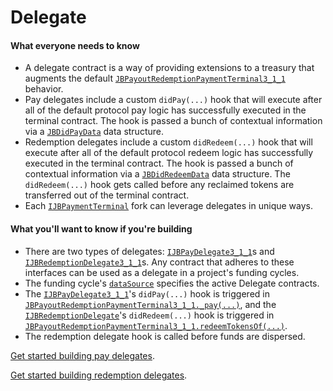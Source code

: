 # Delegate

#### What everyone needs to know

* A delegate contract is a way of providing extensions to a treasury that augments the default [`JBPayoutRedemptionPaymentTerminal3_1_1`](/v4/deprecated/v3/api/contracts/or-payment-terminals/or-abstract/jbpayoutredemptionpaymentterminal3_1_1/) behavior.
* Pay delegates include a custom `didPay(...)` hook that will execute after all of the default protocol pay logic has successfully executed in the terminal contract. The hook is passed a bunch of contextual information via a [`JBDidPayData`](/v4/deprecated/v3/api/data-structures/jbdidpaydata.md) data structure.
* Redemption delegates include a custom `didRedeem(...)` hook that will execute after all of the default protocol redeem logic has successfully executed in the terminal contract. The hook is passed a bunch of contextual information via a [`JBDidRedeemData`](/v4/deprecated/v3/api/data-structures/jbdidredeemdata.md) data structure. The `didRedeem(...)` hook gets called before any reclaimed tokens are transferred out of the terminal contract.
* Each [`IJBPaymentTerminal`](/v4/deprecated/v3/api/interfaces/ijbpaymentterminal.md) fork can leverage delegates in unique ways.

#### What you'll want to know if you're building

* There are two types of delegates: [`IJBPayDelegate3_1_1`](/v4/deprecated/v3/api/interfaces/ijbpaydelegate3_1_1/)s and [`IJBRedemptionDelegate3_1_1`](/v4/deprecated/v3/api/interfaces/ijbredemptiondelegate3_1_1/)s. Any contract that adheres to these interfaces can be used as a delegate in a project's funding cycles.
* The funding cycle's [`dataSource`](data-source.md) specifies the active Delegate contracts.
* The [`IJBPayDelegate3_1_1`](/v4/deprecated/v3/api/interfaces/ijbpaydelegate3_1_1/)'s `didPay(...)` hook is triggered in [`JBPayoutRedemptionPaymentTerminal3_1_1._pay(...)`](/v4/deprecated/v3/api/contracts/or-payment-terminals/or-abstract/jbpayoutredemptionpaymentterminal3_1_1/#_pay), and the [`IJBRedemptionDelegate`](/v4/deprecated/v3/api/interfaces/ijbredemptiondelegate.md)'s `didRedeem(...)` hook is triggered in [`JBPayoutRedemptionPaymentTerminal3_1_1.redeemTokensOf(...)`](/v4/deprecated/v3/api/contracts/or-payment-terminals/or-abstract/jbpayoutredemptionpaymentterminal3_1_1/#redeemtokensof).
* The redemption delegate hook is called before funds are dispersed.

[Get started building pay delegates](/v4/deprecated/v3/build/treasury-extensions/pay-delegate.md).

[Get started building redemption delegates](/v4/deprecated/v3/build/treasury-extensions/redemption-delegate.md).
